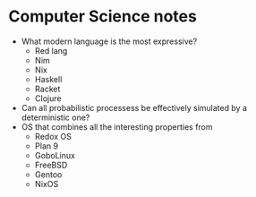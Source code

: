 # Computer Science notes

- What modern language is the most expressive?
  - Red lang
  - Nim
  - Nix
  - Haskell
  - Racket
  - Clojure
- Can all probabilistic processess be effectively simulated by a deterministic one?
- OS that combines all the interesting properties from
  - Redox OS
  - Plan 9
  - GoboLinux
  - FreeBSD
  - Gentoo
  - NixOS

